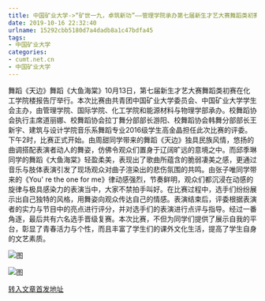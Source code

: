 ```yaml
---
title: 中国矿业大学->“矿世一九，卓筑新功”——管理学院承办第七届新生才艺大赛舞蹈类初赛 | cumt.net.cn
date: 2019-10-16 22:32:40
urlname: 15292cbb5180d7a4dadb8a1c47bdfa45
tags: 
- 中国矿业大学
categories:
- cumt.net.cn
- 中国矿业大学
---
```

舞蹈《天边》舞蹈《大鱼海棠》10月13日，第七届新生才艺大赛舞蹈类初赛在化工学院楼报告厅举行。本次比赛由共青团中国矿业大学委员会、中国矿业大学学生会主办，由管理学院、国际学院、化工学院和能源材料与物理学部承办。校舞蹈协会执行主席道丽娜、校舞蹈协会拉丁舞分部部长游阳、校舞蹈协会韩舞分部部长王新宇、建筑与设计学院音乐系舞蹈专业2016级学生高金晶担任此次比赛的评委。下午2时，比赛正式开始。由周甜同学带来的舞蹈《天边》独具民族风情，悠扬的曲调搭配表演者动人的舞姿，仿佛令观众们置身于辽阔旷远的意境之中。而邱季琳同学的舞蹈《大鱼海棠》轻盈柔美，表现出了歌曲所蕴含的脆弱凄美之感，更通过音乐与肢体表演引发了现场观众对曲子渲染出的悲伤氛围的共鸣。由张子唯同学带来的《You' re the one for me》律动感强烈，节奏鲜明，观众们都沉浸在动感的旋律与极具感染力的表演当中，大家不禁拍手叫好。在比赛过程中，选手们纷纷展示出自己独特的风格，用舞姿向观众传达自己的情感。表演结束后，评委根据表演者的实力与节目中的亮点进行评分，并对选手们的表演进行点评与指导。经过一番角逐，最后共有六名选手晋级复赛。本次比赛，不但为同学们提供了展示自我的平台，彰显了青春活力与个性，而且丰富了学生们的课外文化生活，提高了学生自身的文艺素质。

![图](http://xwzx.cumt.edu.cn/_upload/article/images/16/22/9cf724b5448183565458ead05e8f/21b65610-9f52-42ed-a4d6-7298a09093f5.jpg)

![图](http://xwzx.cumt.edu.cn/_upload/article/images/16/22/9cf724b5448183565458ead05e8f/88fdf07c-bc83-4c74-8747-20c9910ad4ce.jpg)

[转入文章首发地址](http://xwzx.cumt.edu.cn/4f/f8/c523a544760/page.htm)
